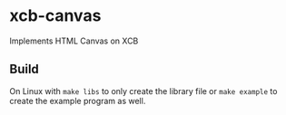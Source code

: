 # xcb-canvas
Implements HTML Canvas on XCB

## Build
On Linux with `make libs` to only create the library file or `make example` to create the example program as well.
